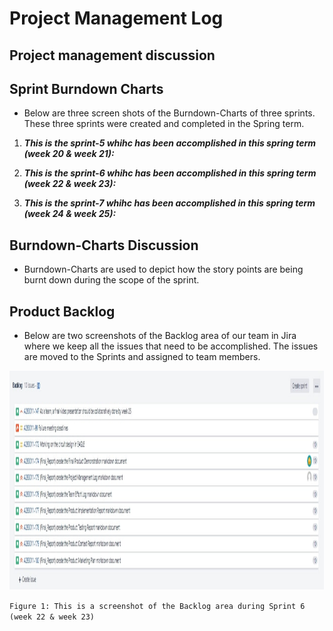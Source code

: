 # Project Management Log

## Project management discussion


## Sprint Burndown Charts
- Below are three screen shots of the Burndown-Charts of three sprints. These three sprints were created and completed in the Spring term. 

1. _**This is the sprint-5 whihc has been accomplished in this spring term (week 20 & week 21):**_


2. _**This is the sprint-6 whihc has been accomplished in this spring term (week 22 & week 23):**_


3. _**This is the sprint-7 whihc has been accomplished in this spring term (week 24 & week 25):**_

## Burndown-Charts Discussion

- Burndown-Charts are used to depict how the story points are being burnt down during the scope of the sprint.




## Product Backlog
- Below are two screenshots of the Backlog area of our team in Jira where we keep all the issues that need to be accomplished. The issues are moved to the Sprints and assigned to team members. 

<img src="Final_Report/Images/Backlog.jpg" alt="Backlog" width="1000" height="350">

`Figure 1: This is a screenshot of the Backlog area during Sprint 6 (week 22 & week 23)`





